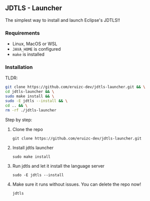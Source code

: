 ## JDTLS - Launcher

The simplest way to install and launch Eclipse's JDTLS!!

### Requirements

 - Linux, MacOS or WSL
 - `JAVA_HOME` is configured
 - `make` is installed

### Installation

TLDR:

```bash
git clone https://github.com/eruizc-dev/jdtls-launcher.git && \
cd jdtls-launcher && \
sudo make install && \
sudo -E jdtls --install && \
cd .. && \
rm -rf ./jdtls-launcher
```

Step by step:

 1. Clone the repo

    `git clone https://github.com/eruizc-dev/jdtls-launcher.git`

 2. Install jdtls launcher

    `sudo make install`

 3. Run jdtls and let it install the language server

    `sudo -E jdtls --install`

 4. Make sure it runs without issues. You can delete the repo now!

    `jdtls`
